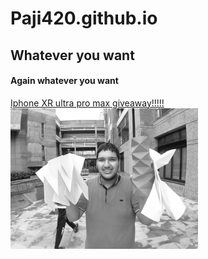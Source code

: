 # Paji420.github.io
## Whatever you want
#### Again whatever you want
[Iphone XR ultra pro max giveaway!!!!!](https://www.youtube.com/watch?v=dQw4w9WgXcQ)
<img src = "AJITESH.jpeg">
